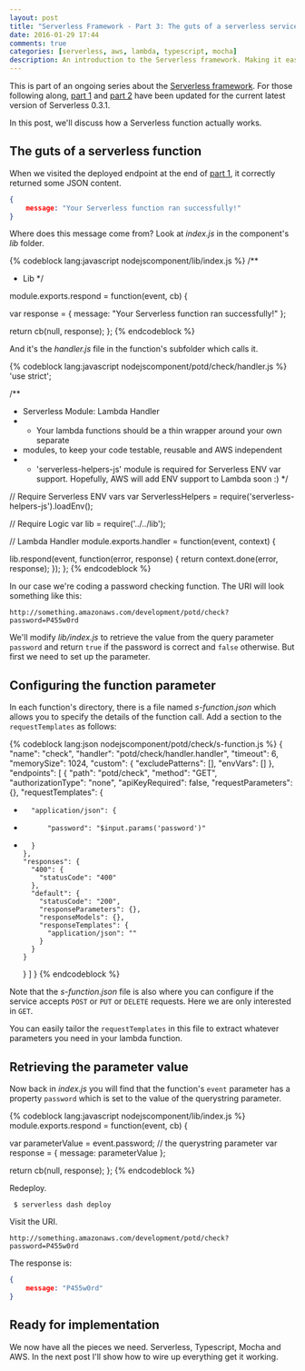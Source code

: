 ```yaml
---
layout: post
title: "Serverless Framework - Part 3: The guts of a serverless service"
date: 2016-01-29 17:44
comments: true
categories: [serverless, aws, lambda, typescript, mocha]
description: An introduction to the Serverless framework. Making it easy to use Amazon Lambda to build highly scalable apps cheaply. Here we discuss how a Serverless function works.
---
```

This is part of an ongoing series about the [Serverless framework](https://github.com/serverless/serverless). For those following along, [part 1](/serverless-framework-part-1-up-and-running/) and [part 2](/serverless-framework-part-2-typescript-and-mocha/) have been updated for the current latest version of Serverless 0.3.1.

In this post, we'll discuss how a Serverless function actually works.

## The guts of a serverless function ##

When we visited the deployed endpoint at the end of [part 1](/serverless-framework-part-1-up-and-running/), it correctly returned some JSON content.

```json
{
    message: "Your Serverless function ran successfully!"
}
``` 

Where does this message come from? Look at _index.js_ in the component's _lib_ folder.

{% codeblock lang:javascript nodejscomponent/lib/index.js %}
/**
 * Lib
 */

module.exports.respond = function(event, cb) {

  var response = {
    message: "Your Serverless function ran successfully!"
  };

  return cb(null, response);
};
{% endcodeblock %}

And it's the _handler.js_ file in the function's subfolder which calls it.

{% codeblock lang:javascript nodejscomponent/potd/check/handler.js %}
'use strict';

/**
 * Serverless Module: Lambda Handler
 * - Your lambda functions should be a thin wrapper around your own separate
 * modules, to keep your code testable, reusable and AWS independent
 * - 'serverless-helpers-js' module is required for Serverless ENV var support.  Hopefully, AWS will add ENV support to Lambda soon :)
 */

// Require Serverless ENV vars
var ServerlessHelpers = require('serverless-helpers-js').loadEnv();

// Require Logic
var lib = require('../../lib');

// Lambda Handler
module.exports.handler = function(event, context) {

  lib.respond(event, function(error, response) {
    return context.done(error, response);
  });
};
{% endcodeblock %}

In our case we're coding a password checking function. The URI will look something like this:

    http://something.amazonaws.com/development/potd/check?password=P455w0rd
    
We'll modify _lib/index.js_ to retrieve the value from the query parameter `password` and return `true` if the password is correct and `false` otherwise. But first we need to set up the parameter.

## Configuring the function parameter ##

In each function's directory, there is a file named _s-function.json_ which allows you to specify the details of the function call. Add a section to the `requestTemplates` as follows: 

{% codeblock lang:json nodejscomponent/potd/check/s-function.js %}
{
  "name": "check",
  "handler": "potd/check/handler.handler",
  "timeout": 6,
  "memorySize": 1024,
  "custom": {
    "excludePatterns": [],
    "envVars": []
  },
  "endpoints": [
    {
      "path": "potd/check",
      "method": "GET",
      "authorizationType": "none",
      "apiKeyRequired": false,
      "requestParameters": {},
      "requestTemplates": {
+       "application/json": {
+           "password": "$input.params('password')"
+       }
      },
      "responses": {
        "400": {
          "statusCode": "400"
        },
        "default": {
          "statusCode": "200",
          "responseParameters": {},
          "responseModels": {},
          "responseTemplates": {
            "application/json": ""
          }
        }
      }
    }
  ]
}
{% endcodeblock %}

Note that the _s-function.json_ file is also where you can configure if the service accepts `POST` or `PUT` or `DELETE` requests. Here we are only interested in `GET`.

You can easily tailor the `requestTemplates` in this file to extract whatever parameters you need in your lambda function.

## Retrieving the parameter value ##

Now back in _index.js_ you will find that the function's `event` parameter has a property `password` which is set to the value of the querystring parameter.

{% codeblock lang:javascript nodejscomponent/lib/index.js %}
module.exports.respond = function(event, cb) {
  
  var parameterValue = event.password; // the querystring parameter
  var response = {
    message: parameterValue
  };

  return cb(null, response);
};
{% endcodeblock %}

Redeploy.

     $ serverless dash deploy
     
Visit the URI.

    http://something.amazonaws.com/development/potd/check?password=P455w0rd

The response is:

```json
{
    message: "P455w0rd"
}
```

## Ready for implementation ##

We now have all the pieces we need. Serverless, Typescript, Mocha and AWS. In the next post I'll show how to wire up everything get it working.

